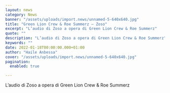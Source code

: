 ```yaml
---
layout: news
category: News
banner: "/assets/uploads/import.news/unnamed-5-640x640.jpg"
title: "Green Lion Crew & Roe Summerz – Zoso"
excerpt: "L’audio di Zoso a opera di Green Lion Crew & Roe Summerz"
quote: ""
description: "L’audio di Zoso a opera di Green Lion Crew & Roe Summerz"
keywords: ""
date: 2022-01-18T00:00:00.000+01:00
author: "Haile Anbessa"
cover: "/assets/uploads/import.news/unnamed-5-640x640.jpg"
pagination:
  enabled: true

---
```


L’audio di Zoso a opera di Green Lion Crew & Roe Summerz